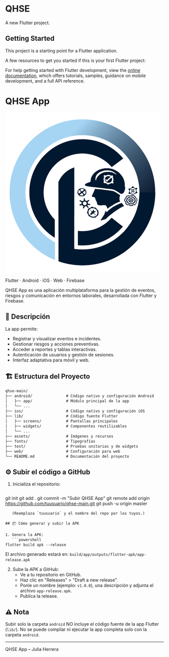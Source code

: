 # QHSE

A new Flutter project.

## Getting Started

This project is a starting point for a Flutter application.

A few resources to get you started if this is your first Flutter project:


For help getting started with Flutter development, view the
[online documentation](https://docs.flutter.dev/), which offers tutorials,
samples, guidance on mobile development, and a full API reference.

# QHSE App

![QHSE Logo](assets/logoqhse.png)

Flutter · Android · iOS · Web · Firebase

QHSE App es una aplicación multiplataforma para la gestión de eventos, riesgos y comunicación en entornos laborales, desarrollada con Flutter y Firebase.

## 📱 Descripción

La app permite:
- Registrar y visualizar eventos e incidentes.
- Gestionar riesgos y acciones preventivas.
- Acceder a reportes y tablas interactivas.
- Autenticación de usuarios y gestión de sesiones.
- Interfaz adaptativa para móvil y web.

## 🏗️ Estructura del Proyecto

```
qhse-main/
├── android/               # Código nativo y configuración Android
│   ├── app/               # Módulo principal de la app
│   └── ...
├── ios/                   # Código nativo y configuración iOS
├── lib/                   # Código fuente Flutter
│   ├── screens/           # Pantallas principales
│   ├── widgets/           # Componentes reutilizables
│   └── ...
├── assets/                # Imágenes y recursos
├── fonts/                 # Tipografías
├── test/                  # Pruebas unitarias y de widgets
├── web/                   # Configuración para web
└── README.md              # Documentación del proyecto
```

## ⚙️ Subir el código a GitHub

1. Inicializa el repositorio:
   ```powershell
git init
git add .
git commit -m "Subir QHSE App"
git remote add origin https://github.com/tuusuario/qhse-main.git
git push -u origin master
```
   (Reemplaza `tuusuario` y el nombre del repo por los tuyos.)

## 📦 Cómo generar y subir la APK

1. Genera la APK:
   ```powershell
flutter build apk --release
```
   El archivo generado estará en:
   `build/app/outputs/flutter-apk/app-release.apk`

2. Sube la APK a GitHub:
   - Ve a tu repositorio en GitHub.
   - Haz clic en "Releases" > "Draft a new release".
   - Ponle un nombre (ejemplo: `v1.0.0`), una descripción y adjunta el archivo `app-release.apk`.
   - Publica la release.

## ⚠️ Nota

Subir solo la carpeta `android` NO incluye el código fuente de la app Flutter (`lib/`).
No se puede compilar ni ejecutar la app completa solo con la carpeta `android`.

---
QHSE App – Julia Herrera
